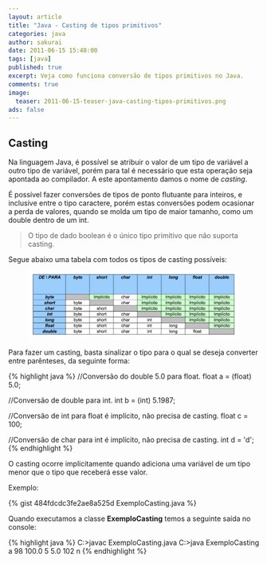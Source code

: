 ```yaml
---
layout: article
title: "Java - Casting de tipos primitivos"
categories: java
author: sakurai
date: 2011-06-15 15:48:00
tags: [java]
published: true
excerpt: Veja como funciona conversão de tipos primitivos no Java.
comments: true
image:
  teaser: 2011-06-15-teaser-java-casting-tipos-primitivos.png
ads: false
---
```


## Casting

Na linguagem Java, é possível se atribuir o valor de um tipo de variável a outro tipo de variável, porém para tal é necessário que esta operação seja apontada ao compilador. A este apontamento damos o nome de *casting*.

É possível fazer conversões de tipos de ponto flutuante para inteiros, e inclusive entre o tipo caractere, porém estas conversões podem ocasionar a perda de valores, quando se molda um tipo de maior tamanho, como um double dentro de um int.

> O tipo de dado boolean é o único tipo primitivo que não suporta casting.

Segue abaixo uma tabela com todos os tipos de casting possíveis:

<figure>
    <a href="/images/2011-06-15-java-casting-tipos-primitivos-01.png"><img src="/images/2011-06-15-java-casting-tipos-primitivos-01.png" alt="Casting de tipos primitivos do Java."></a>
</figure>

Para fazer um casting, basta sinalizar o tipo para o qual se deseja converter entre parênteses, da seguinte forma:

{% highlight java %}
//Conversão do double 5.0 para float.
float a  = (float) 5.0;

//Conversão de double para int.
int b = (int) 5.1987;

//Conversão de int para float é implícito, não precisa de casting.
float c = 100;

//Conversão de char para int é implícito, não precisa de casting.
int d = 'd';
{% endhighlight %}

O casting ocorre implicitamente quando adiciona uma variável de um tipo menor que o tipo que receberá esse valor.

Exemplo:

{% gist 484fdcdc3fe2ae8a525d ExemploCasting.java %}

Quando executamos a classe **ExemploCasting** temos a seguinte saída no console:

{% highlight java %}
C:\>javac ExemploCasting.java
C:\>java ExemploCasting
a
98
100.0
5
5.0
102
n
{% endhighlight %}
